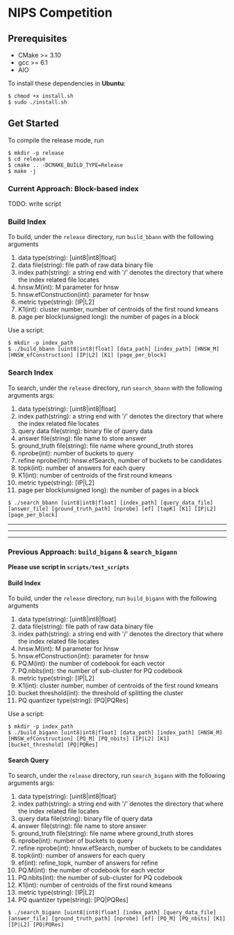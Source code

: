 # NIPS Competition

## Prerequisites
* CMake >= 3.10
* gcc >= 6.1
* AIO

To install these dependencies in **Ubuntu**:

```shell
$ chmod +x install.sh
$ sudo ./install.sh
```

## Get Started

To compile the release mode, run
```shell
$ mkdir -p release
$ cd release
$ cmake .. -DCMAKE_BUILD_TYPE=Release
$ make -j
```

### Current Approach: Block-based index

TODO: write script

### Build Index

To build, under the `release` directory, run `build_bbann` with the following arguments

1. data type(string): [uint8|int8|float]
2. data file(string): file path of raw data binary file
3. index path(string): a string end with '/' denotes the directory that where the index related file locates
4. hnsw.M(int): M parameter for hnsw
5. hnsw.efConstruction(int): parameter for hnsw
6. metric type(string): [IP|L2]
7. K1(int): cluster number, number of centroids of the first round kmeans
8. page per block(unsigned long): the number of pages in a block

Use a script:

``` shell
$ mkdir -p index_path
$ ./build_bbann [uint8|int8|float] [data_path] [index_path] [HNSW_M] [HNSW_efConstruction] [IP|L2] [K1] [page_per_block]
```

### Search Index

To search, under the `release` directory, run `search_bbann` with the following arguments
args:
1. data type(string): [uint8|int8|float]
2. index path(string): a string end with '/' denotes the directory that where the index related file locates
3. query data file(string): binary file of query data
4. answer file(string): file name to store answer
5. ground_truth file(string): file name where ground_truth stores
6. nprobe(int): number of buckets to query
7. refine nprobe(int): hnsw.efSearch, number of buckets to be candidates
8. topk(int): number of answers for each query
9. K1(int): number of centroids of the first round kmeans
10. metric type(string): [IP|L2]
11. page per block(unsigned long): the number of pages in a block

``` shell
$ ./search_bbann [uint8|int8|float] [index_path] [query_data_file] [answer_file] [ground_truth_path] [nprobe] [ef] [topK] [K1] [IP|L2] [page_per_block]
```

---
---
---

### Previous Approach: `build_bigann` & `search_bigann`

**Please use script in `scripts/test_scripts`**

#### Build Index

To build, under the `release` directory, run `build_bigann` with the following arguments
 1. data type(string): [uint8|int8|float]
 2. data file(string): file path of raw data binary file
 3. index path(string): a string end with '/' denotes the directory that where the index related file locates
 4. hnsw.M(int): M parameter for hnsw
 5. hnsw.efConstruction(int): parameter for hnsw
 6. PQ.M(int): the number of codebook for each vector
 7. PQ.nbits(int): the number of sub-cluster for PQ codebook
 8. metric type(string): [IP|L2]
 9. K1(int): cluster number, number of centroids of the first round kmeans
 10. bucket threshold(int): the threshold of splitting the cluster
 11. PQ quantizer type(string): [PQ|PQRes]
 
Use a script:

``` shell
$ mkdir -p index_path
$ ./build_bigann [uint8|int8|float] [data_path] [index_path] [HNSW_M] [HNSW_efConstruction] [PQ_M] [PQ_nbits] [IP|L2] [K1] [bucket_threshold] [PQ|PQRes]
```

#### Search Query

To search, under the `release` directory, run `search_bigann` with the following arguments
args:
1. data type(string): [uint8|int8|float]
2. index path(string): a string end with '/' denotes the directory that where the index related file locates
3. query data file(string): binary file of query data
4. answer file(string): file name to store answer
5. ground_truth file(string): file name where ground_truth stores
6. nprobe(int): number of buckets to query
7. refine nprobe(int): hnsw.efSearch, number of buckets to be candidates
8. topk(int): number of answers for each query
9. ef(int): refine_topk, number of answers for refine
10. PQ.M(int): the number of codebook for each vector
11. PQ.nbits(int): the number of sub-cluster for PQ codebook
12. K1(int): number of centroids of the first round kmeans
13. metric type(string): [IP|L2]
14. PQ quantizer type(string): [PQ|PQRes]

``` shell
$ ./search_bigann [uint8|int8|float] [index_path] [query_data_file] [answer_file] [ground_truth_path] [nprobe] [ef] [PQ_M] [PQ_nbits] [K1] [IP|L2] [PQ|PQRes]
```
